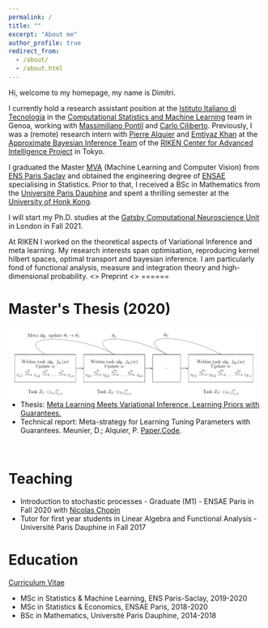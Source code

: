 ```yaml
---
permalink: /
title: ""
excerpt: "About me"
author_profile: true
redirect_from: 
  - /about/
  - /about.html
---
```


Hi, welcome to my homepage, my name is Dimitri.

I currently hold a research assistant position at the [Istituto Italiano di Tecnologia](https://iit.it) in the [Computational Statistics and Machine Learning](https://www.iit.it/research/lines/computational-statistics-and-machine-learning) team in Genoa, working with [Massimiliano Pontil](https://scholar.google.com/citations?user=lcOacs8AAAAJ&hl=en) and [Carlo Ciliberto](https://scholar.google.com/citations?user=XUcUAisAAAAJ&hl=en). Previously, I was a (remote) research intern with [Pierre Alquier](https://pierrealquier.github.io) and [Emtiyaz Khan](https://emtiyaz.github.io) at the [Approximate Bayesian Inference Team](https://team-approx-bayes.github.io "ApproxBayesTeam") of the [RIKEN Center for Advanced Intelligence Project](https://aip.riken.jp "RikenAIP") in Tokyo.

I graduated the Master [MVA](http://math.ens-paris-saclay.fr/version-francaise/formations/master-mva/) (Machine Learning and Computer Vision) from [ENS Paris Saclay](https://ens-paris-saclay.fr/en) and obtained the engineering degree of [ENSAE](https://www.ensae.fr/en/) specialising in Statistics. Prior to that, I received a BSc in Mathematics from the [Université Paris Dauphine](https://dauphine.psl.eu/en/) and spent a thrilling semester at the [University of Honk Kong](https://www.hku.hk). 

I will start my Ph.D. studies at the [Gatsby Computational Neuroscience Unit](https://www.ucl.ac.uk/gatsby/study-and-work/phd-programme) in London in Fall 2021. 

At RIKEN I worked on the theoretical aspects of Variational Inference and meta learning. My research interests span optimisation, reproducing kernel hilbert spaces, optimal transport and bayesian inference. I am particularly fond of functional analysis, measure and integration theory and high-dimensional probability. 
<> Preprint
<> ======

Master's Thesis (2020)
======
<img align="left" src="../images/metagraph.png" width="500"> 

<br/><br/>
<br/><br/>

- Thesis: [Meta Learning Meets Variational Inference, Learning Priors with Guarantees.](../files/RikenReport.pdf)
- Technical report: Meta-strategy for Learning Tuning Parameters with Guarantees. Meunier, D.; Alquier, P. [Paper](https://arxiv.org/abs/2102.02504),[Code](../files/Test.ipynb.zip).

&nbsp; 
&nbsp;  

Teaching
======
- Introduction to stochastic processes - Graduate (M1) - ENSAE Paris in Fall 2020 with [Nicolas Chopin](https://nchopin.github.io)
- Tutor for first year students in Linear Algebra and Functional Analysis - Université Paris Dauphine in Fall 2017

Education
======

[Curriculum Vitae](../files/MeunierDimitriResume.pdf)

- MSc in Statistics & Machine Learning, ENS Paris-Saclay, 2019-2020
- MSc in Statistics & Economics, ENSAE Paris, 2018-2020
- BSc in Mathematics, Université Paris Dauphine, 2014-2018





